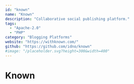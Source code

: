 ```yaml
---
id: "known"
name: "Known"
description: "Collaborative social publishing platform."
tags:
  - "Apache-2.0"
  - "PHP"
category: "Blogging Platforms"
website: "https://withknown.com/"
github: "https://github.com/idno/known"
#image: "/placeholder.svg?height=300&width=400"
---
```


# Known
